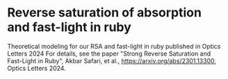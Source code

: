 # Reverse saturation of absorption and fast-light in ruby
Theoretical modeling for our RSA and fast-light in ruby published in Optics Letters 2024
For details, see the paper "Strong Reverse Saturation and Fast-Light in Ruby", Akbar Safari, et al., https://arxiv.org/abs/2301.13300, Optics Letters 2024.

